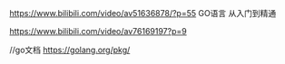https://www.bilibili.com/video/av51636878/?p=55
GO语言 从入门到精通 

https://www.bilibili.com/video/av76169197?p=9

//go文档
https://golang.org/pkg/
